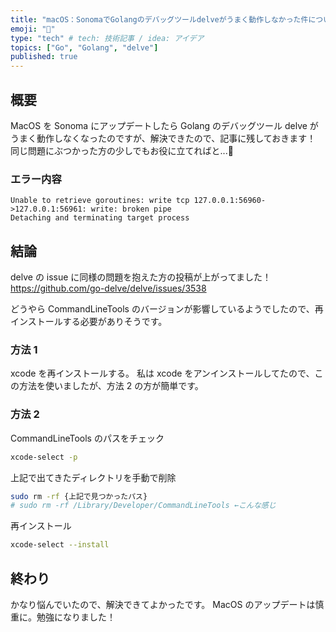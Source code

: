 ```yaml
---
title: "macOS：SonomaでGolangのデバッグツールdelveがうまく動作しなかった件について"
emoji: "💭"
type: "tech" # tech: 技術記事 / idea: アイデア
topics: ["Go", "Golang", "delve"]
published: true
---
```


## 概要

MacOS を Sonoma にアップデートしたら Golang のデバッグツール delve がうまく動作しなくなったのですが、解決できたので、記事に残しておきます！
同じ問題にぶつかった方の少しでもお役に立てればと...🙏

### エラー内容

```
Unable to retrieve goroutines: write tcp 127.0.0.1:56960->127.0.0.1:56961: write: broken pipe
Detaching and terminating target process
```

## 結論

delve の issue に同様の問題を抱えた方の投稿が上がってました！
https://github.com/go-delve/delve/issues/3538

どうやら CommandLineTools のバージョンが影響しているようでしたので、再インストールする必要がありそうです。

### 方法 1

xcode を再インストールする。
私は xcode をアンインストールしてたので、この方法を使いましたが、方法 2 の方が簡単です。

### 方法 2

CommandLineTools のパスをチェック

```sh
xcode-select -p
```

上記で出てきたディレクトリを手動で削除

```sh
sudo rm -rf {上記で見つかったパス}
# sudo rm -rf /Library/Developer/CommandLineTools ←こんな感じ
```

再インストール

```sh
xcode-select --install
```

## 終わり

かなり悩んでいたので、解決できてよかったです。
MacOS のアップデートは慎重に。勉強になりました！
